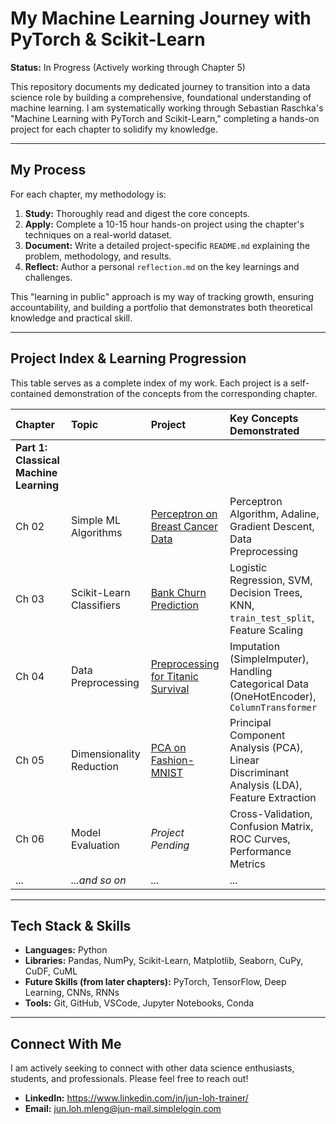 # My Machine Learning Journey with PyTorch & Scikit-Learn

**Status:** In Progress (Actively working through Chapter 5)

This repository documents my dedicated journey to transition into a data science role by building a comprehensive, foundational understanding of machine learning. I am systematically working through Sebastian Raschka's "Machine Learning with PyTorch and Scikit-Learn," completing a hands-on project for each chapter to solidify my knowledge.

---

## My Process

For each chapter, my methodology is:
1.  **Study:** Thoroughly read and digest the core concepts.
2.  **Apply:** Complete a 10-15 hour hands-on project using the chapter's techniques on a real-world dataset.
3.  **Document:** Write a detailed project-specific `README.md` explaining the problem, methodology, and results.
4.  **Reflect:** Author a personal `reflection.md` on the key learnings and challenges.

This "learning in public" approach is my way of tracking growth, ensuring accountability, and building a portfolio that demonstrates both theoretical knowledge and practical skill.

---

## Project Index & Learning Progression

This table serves as a complete index of my work. Each project is a self-contained demonstration of the concepts from the corresponding chapter.

| Chapter | Topic | Project | Key Concepts Demonstrated |
| :--- | :--- | :--- | :--- |
| **Part 1: Classical Machine Learning** |
| Ch 02 | Simple ML Algorithms | [Perceptron on Breast Cancer Data](./02-chapter-training-simple-ml-algorithms/project_perceptron_breast_cancer/) | Perceptron Algorithm, Adaline, Gradient Descent, Data Preprocessing |
| Ch 03 | Scikit-Learn Classifiers | [Bank Churn Prediction](./03-chapter-scikit-learn-classifiers/project_classifier_bank_churn/) | Logistic Regression, SVM, Decision Trees, KNN, `train_test_split`, Feature Scaling |
| Ch 04 | Data Preprocessing | [Preprocessing for Titanic Survival](./04-chapter-data-preprocessing/project_preprocessing_titanic/) | Imputation (SimpleImputer), Handling Categorical Data (OneHotEncoder), `ColumnTransformer` |
| Ch 05 | Dimensionality Reduction | [PCA on Fashion-MNIST](./05-chapter-dimensionality-reduction/project_mnist_fashion/) | Principal Component Analysis (PCA), Linear Discriminant Analysis (LDA), Feature Extraction |
| Ch 06 | Model Evaluation | *Project Pending* | Cross-Validation, Confusion Matrix, ROC Curves, Performance Metrics |
| ... | *...and so on* | *...* | *...* |

---

## Tech Stack & Skills

*   **Languages:** Python
*   **Libraries:** Pandas, NumPy, Scikit-Learn, Matplotlib, Seaborn, CuPy, CuDF, CuML
*   **Future Skills (from later chapters):** PyTorch, TensorFlow, Deep Learning, CNNs, RNNs
*   **Tools:** Git, GitHub, VSCode, Jupyter Notebooks, Conda

---

## Connect With Me

I am actively seeking to connect with other data science enthusiasts, students, and professionals. Please feel free to reach out!

*   **LinkedIn:** https://www.linkedin.com/in/jun-loh-trainer/
*   **Email:** jun.loh.mleng@jun-mail.simplelogin.com